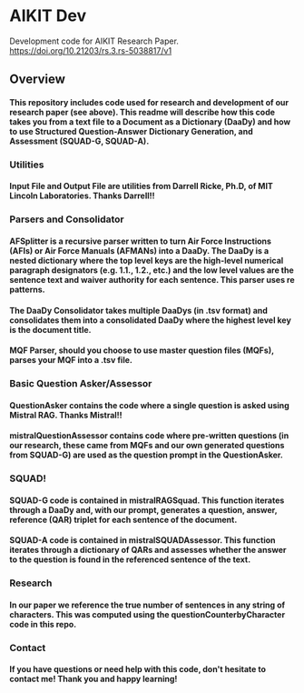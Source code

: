 # AIKIT Dev
Development code for AIKIT Research Paper. 
https://doi.org/10.21203/rs.3.rs-5038817/v1

## Overview
#### This repository includes code used for research and development of our research paper (see above). This readme will describe how this code takes you from a text file to a Document as a Dictionary (DaaDy) and how to use Structured Question-Answer Dictionary Generation, and Assessment (SQUAD-G, SQUAD-A).

### Utilities
#### Input File and Output File are utilities from Darrell Ricke, Ph.D, of MIT Lincoln Laboratories. Thanks Darrell!!

### Parsers and Consolidator
#### AFSplitter is a recursive parser written to turn Air Force Instructions (AFIs) or Air Force Manuals (AFMANs) into a DaaDy. The DaaDy is a nested dictionary where the top level keys are the high-level numerical paragraph designators (e.g. 1.1., 1.2., etc.) and the low level values are the sentence text and waiver authority for each sentence. This parser uses re patterns. 
#### The DaaDy Consolidator takes multiple DaaDys (in .tsv format) and consolidates them into a consolidated DaaDy where the highest level key is the document title.
#### MQF Parser, should you choose to use master question files (MQFs), parses your MQF into a .tsv file.

### Basic Question Asker/Assessor
#### QuestionAsker contains the code where a single question is asked using Mistral RAG. Thanks Mistral!!
#### mistralQuestionAssessor contains code where pre-written questions (in our research, these came from MQFs and our own generated questions from SQUAD-G) are used as the question prompt in the QuestionAsker.

### SQUAD!
#### SQUAD-G code is contained in mistralRAGSquad. This function iterates through a DaaDy and, with our prompt, generates a question, answer, reference (QAR) triplet for each sentence of the document.
#### SQUAD-A code is contained in mistralSQUADAssessor. This function iterates through a dictionary of QARs and assesses whether the answer to the question is found in the referenced sentence of the text. 

### Research
#### In our paper we reference the true number of sentences in any string of characters. This was computed using the questionCounterbyCharacter code in this repo. 

### Contact
#### If you have questions or need help with this code, don't hesitate to contact me! Thank you and happy learning!
